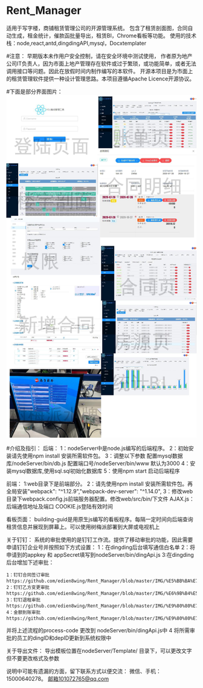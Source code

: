 # Rent_Manager
适用于写字楼，商铺租赁管理公司的开源管理系统。
包含了租赁剖面图，合同自动生成，租金统计，催款函批量导出，租赁BI，Chrome看板等功能。
使用的技术栈：node,react,antd,dingdingAPI,mysql，Docxtemplater

#注意：
早期版本未作用户安全控制，请在安全环境中测试使用，
作者原为地产公司IT负责人，因为市面上地产管理存在软件或过于繁琐，或功能简单，或者无法调用接口等问题。因此在放假时间内制作编写的本软件。
开源本项目是为市面上的租赁管理软件提供一种设计管理思路。本项目遵循Apache Licence开源协议。

#下面是部分界面图片：
![界面图片](https://github.com/edien8wing/Rent_Manager/blob/master/demoIMG-01.jpg)

#介绍及指引：
后端：
1：nodeServer中是node.js编写的后端程序。
2：初始安装请先使用npm install 安装所需软件包。
3：调整以下参数 配置mysql数据库/nodeServer/bin/db.js  配置端口号/nodeServer/bin/www 默认为3000
4：安装mysql数据库,使用sql.sql初始化数据库
5：使用npm start 启动后端程序

前端：
1:web目录下是前端部分。
2：请先使用npm install 安装所需软件包。再全局安装"webpack": "^1.12.9","webpack-dev-server": "^1.14.0",
3：修改web目录下webpack.config.js前端服务器配置。修改web/src/bin/下文件 AJAX.js：后端通信地址及端口 COOKIE.js登陆有效时间

看板页面：
building-guid是用原生js编写的看板程序。每隔一定时间向后端查询租赁信息并展现到屏幕上。可以使用树梅派部署到大屏或电视机上

关于钉钉：
系统的审批使用的是钉钉工作流。提供了移动审批的功能，因此需要申请钉钉企业号并按照如下方式设置：
1：在dingding后台填写通信白名单
2：将申请到的appkey 和 appSecret填写到nodeServer/bin/dingApi.js
3:在dingding后台增加下述审批：

    1：钉钉合同签订审批
    https://github.com/edien8wing/Rent_Manager/blob/master/IMG/%E5%BB%BA%E7%AB%8B%E5%AE%A1%E6%89%B9.jpg
    2：钉钉乙方变更审批
    https://github.com/edien8wing/Rent_Manager/blob/master/IMG/%E6%9B%B4%E5%90%8D.jpg
    3：钉钉退租审批
    https://github.com/edien8wing/Rent_Manager/blob/master/IMG/%E9%80%80%E7%A7%9F.jpg
    4：金额到账审批
    https://github.com/edien8wing/Rent_Manager/blob/master/IMG/%E9%80%80%E7%A7%9F.jpg

并将上述流程的process-code 更改到 nodeServer/bin/dingApi.js中
4 将所需审批的员工的dingID和depID更新到系统权限中

关于导出文件：
    导出模板位置在nodeServer/Template/ 目录下，可以更改文字但不要更改格式及参数



说明中可能有遗漏的方面，留下联系方式以便交流：
    微信、手机：15000640278。 邮箱101072765@qq.com
